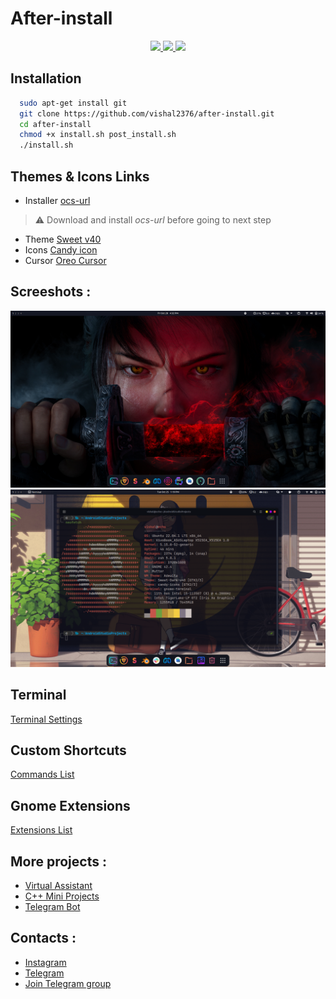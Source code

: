 
# After-install


<p align="center">
	<a href="https://github.com/vishal2376/after-install/issues">
	<img src="https://img.shields.io/github/issues/vishal2376/after-install"/>
	</a>
	<a href="https://github.com/vishal2376/after-install/stargazers">
	<img src="https://img.shields.io/github/stars/vishal2376/after-install"/>
	</a>
	<a href="https://github.com/vishal2376/after-install/blob/master/LICENSE">
	<img src="https://img.shields.io/github/license/vishal2376/after-install"/>
	</a>
</p>


## Installation

```bash
  sudo apt-get install git
  git clone https://github.com/vishal2376/after-install.git
  cd after-install
  chmod +x install.sh post_install.sh
  ./install.sh
```

## Themes & Icons Links

 - Installer [ocs-url](https://www.opendesktop.org/p/1136805/)
 > :warning: Download and install *ocs-url* before going to next step

 - Theme [Sweet v40](https://www.gnome-look.org/p/1253385)
 - Icons [Candy icon](https://www.gnome-look.org/p/1305251)
 - Cursor [Oreo Cursor](https://www.gnome-look.org/p/1360254)

## Screeshots :

<img src="screenshots/desktop.png">
<img src="screenshots/terminal.png">

## Terminal
[Terminal Settings](screenshots/terminal)

## Custom Shortcuts
[Commands List](screenshots/shortcuts)

## Gnome Extensions
[Extensions List](screenshots/extensions)

## More projects :

 - [Virtual Assistant](https://github.com/vishal2376/virtual-assistant)
 - [C++ Mini Projects](https://github.com/vishal2376/cpp-mini-projects)
 - [Telegram Bot](https://github.com/vishal2376/telegram-bot)

## Contacts :

 - [Instagram](https://www.instagram.com/vishal_2376/)
 - [Telegram](https://t.me/vishal2376/)
 - [Join Telegram group](https://t.me/cppwithtricks)